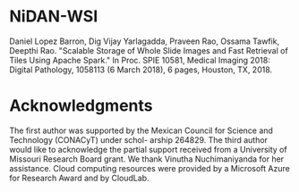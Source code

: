 # NiDAN-WSI

Daniel Lopez Barron, Dig Vijay Yarlagadda, Praveen Rao, Ossama Tawfik, Deepthi Rao. "Scalable Storage of Whole Slide Images and Fast Retrieval of Tiles Using Apache Spark." In Proc. SPIE 10581, Medical Imaging 2018: Digital Pathology, 1058113 (6 March 2018), 6 pages, Houston, TX, 2018.

# Acknowledgments

The first author was supported by the Mexican Council for Science and Technology (CONACyT) under schol- arship 264829. The third author would like to acknowledge the partial support received from a University of Missouri Research Board grant. We thank Vinutha Nuchimaniyanda for her assistance. Cloud computing resources were provided by a Microsoft Azure for Research Award and by CloudLab.
